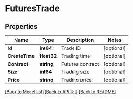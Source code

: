 # FuturesTrade

## Properties
Name | Type | Description | Notes
------------ | ------------- | ------------- | -------------
**Id** | **int64** | Trade ID | [optional] 
**CreateTime** | **float32** | Trading time | [optional] 
**Contract** | **string** | Futures contract | [optional] 
**Size** | **int64** | Trading size | [optional] 
**Price** | **string** | Trading price | [optional] 

[[Back to Model list]](../README.md#documentation-for-models) [[Back to API list]](../README.md#documentation-for-api-endpoints) [[Back to README]](../README.md)



